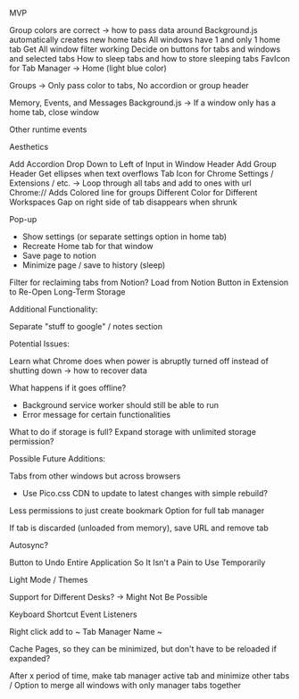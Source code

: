 MVP

Group colors are correct -> how to pass data around
Background.js automatically creates new home tabs
All windows have 1 and only 1 home tab
Get All window filter working
Decide on buttons for tabs and windows and selected tabs
How to sleep tabs and how to store sleeping tabs
FavIcon for Tab Manager -> Home (light blue color)







Groups -> Only pass color to tabs, No accordion or group header


Memory, Events, and Messages
Background.js -> If a window only has a home tab, close window


Other runtime events

Aesthetics

Add Accordion Drop Down to Left of Input in Window Header
Add Group Header
Get ellipses when text overflows
Tab Icon for Chrome Settings / Extensions / etc. -> Loop through all tabs and add to ones with url Chrome://
Adds Colored line for groups
Different Color for Different Workspaces
Gap on right side of tab disappears when shrunk


Pop-up
- Show settings (or separate settings option in home tab)
- Recreate Home tab for that window
- Save page to notion
- Minimize page / save to history (sleep)

Filter for reclaiming tabs from Notion?
Load from Notion Button in Extension to Re-Open Long-Term Storage





Additional Functionality:

Separate "stuff to google" / notes section









Potential Issues:

Learn what Chrome does when power is abruptly turned off instead of shutting down -> how to recover data

What happens if it goes offline?
- Background service worker should still be able to run
- Error message for certain functionalities

What to do if storage is full?
Expand storage with unlimited storage permission?




Possible Future Additions:

Tabs from other windows but across browsers

- Use Pico.css CDN to update to latest changes with simple rebuild?

Less permissions to just create bookmark
Option for full tab manager

If tab is discarded (unloaded from memory), save URL and remove tab

Autosync?

Button to Undo Entire Application So It Isn't a Pain to Use Temporarily

Light Mode / Themes

Support for Different Desks? -> Might Not Be Possible

Keyboard Shortcut Event Listeners

Right click add to ~ Tab Manager Name ~

Cache Pages, so they can be minimized, but don't have to be reloaded if expanded?

After x period of time, make tab manager active tab and minimize other tabs / Option to merge all windows with only manager tabs together